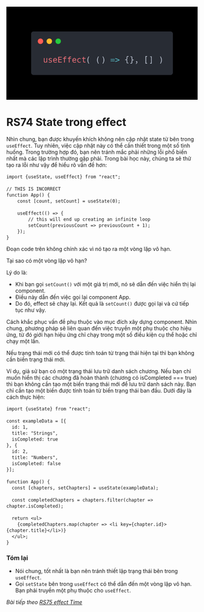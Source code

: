 ![Create-HTML-1](images/effect.webp) 

# RS74 State trong effect

Nhìn chung, bạn được khuyến khích không nên cập nhật state từ bên trong `useEffect`. Tuy nhiên, việc cập nhật này có thể cần thiết trong một số tình huống. Trong trường hợp đó, bạn nên tránh mắc phải những lỗi phổ biến nhất mà các lập trình thường gặp phải. Trong bài học này, chúng ta sẽ thử tạo ra lỗi như vậy để hiểu rõ vấn đề hơn:

```
import {useState, useEffect} from "react";

// THIS IS INCORRECT
function App() {
    const [count, setCount] = useState(0);

    useEffect(() => {
        // this will end up creating an infinite loop
        setCount(previousCount => previousCount + 1);
    });
}
```

Đoạn code trên không chính xác vì nó tạo ra một vòng lặp vô hạn. 

Tại sao có một vòng lặp vô hạn?

Lý do là:

- Khi bạn gọi `setCount()` với một giá trị mới, nó sẽ dẫn đến việc hiển thị lại component.
- Điều này dẫn đến việc gọi lại component App.
- Do đó, effect sẽ chạy lại. Kết quả là `setCount()` được gọi lại và cứ tiếp tục như vậy.

Cách khắc phục vấn đề phụ thuộc vào mục đích xây dựng component. Nhìn chung, phương pháp sẽ liên quan đến việc truyền một phụ thuộc cho hiệu ứng, từ đó giới hạn hiệu ứng chỉ chạy trong một số điều kiện cụ thể hoặc chỉ chạy một lần.

Nếu trạng thái mới có thể được tính toán từ trạng thái hiện tại thì bạn không cần biến trạng thái mới. 

Ví dụ, giả sử bạn có một trạng thái lưu trữ danh sách chương. Nếu bạn chỉ muốn hiển thị các chương đã hoàn thành (chương có isCompleted === true) thì bạn không cần tạo một biến trạng thái mới để lưu trữ danh sách này. Bạn chỉ cần tạo một biến được tính toán từ biến trạng thái ban đầu. Dưới đây là cách thực hiện:

```
import {useState} from "react";

const exampleData = [{
  id: 1,
  title: "Strings",
  isCompleted: true
}, {
  id: 2,
  title: "Numbers",
  isCompleted: false
}];

function App() {
  const [chapters, setChapters] = useState(exampleData);

  const completedChapters = chapters.filter(chapter => chapter.isCompleted);

  return <ul>
    {completedChapters.map(chapter => <li key={chapter.id}>{chapter.title}</li>)}
  </ul>;
}
```

### Tóm lại

- Nói chung, tốt nhất là bạn nên tránh thiết lập trạng thái bên trong `useEffect`.
- Gọi `setState` bên trong `useEffect` có thể dẫn đến một vòng lặp vô hạn. Bạn phải truyền một phụ thuộc cho `useEffect`.

*Bài tiếp theo [RS75 effect Time](/lesson/session/session_75_effect_time.md)*